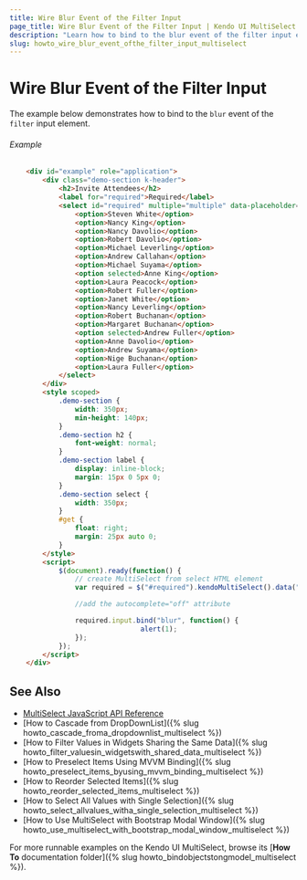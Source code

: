 ```yaml
---
title: Wire Blur Event of the Filter Input
page_title: Wire Blur Event of the Filter Input | Kendo UI MultiSelect
description: "Learn how to bind to the blur event of the filter input element in the Kendo UI MultiSelect widget."
slug: howto_wire_blur_event_ofthe_filtеr_input_multiselect
---
```


# Wire Blur Event of the Filter Input

The example below demonstrates how to bind to the `blur` event of the `filter` input element.

###### Example

```html
    <div id="example" role="application">
        <div class="demo-section k-header">
            <h2>Invite Attendees</h2>
            <label for="required">Required</label>
            <select id="required" multiple="multiple" data-placeholder="Select attendees...">
                <option>Steven White</option>
                <option>Nancy King</option>
                <option>Nancy Davolio</option>
                <option>Robert Davolio</option>
                <option>Michael Leverling</option>
                <option>Andrew Callahan</option>
                <option>Michael Suyama</option>
                <option selected>Anne King</option>
                <option>Laura Peacock</option>
                <option>Robert Fuller</option>
                <option>Janet White</option>
                <option>Nancy Leverling</option>
                <option>Robert Buchanan</option>
                <option>Margaret Buchanan</option>
                <option selected>Andrew Fuller</option>
                <option>Anne Davolio</option>
                <option>Andrew Suyama</option>
                <option>Nige Buchanan</option>
                <option>Laura Fuller</option>
            </select>
        </div>
        <style scoped>
            .demo-section {
                width: 350px;
                min-height: 140px;
            }
            .demo-section h2 {
                font-weight: normal;
            }
            .demo-section label {
                display: inline-block;
                margin: 15px 0 5px 0;
            }
            .demo-section select {
                width: 350px;
            }
            #get {
                float: right;
                margin: 25px auto 0;
            }
        </style>
        <script>
            $(document).ready(function() {
                // create MultiSelect from select HTML element
                var required = $("#required").kendoMultiSelect().data("kendoMultiSelect");

                //add the autocomplete="off" attribute

                required.input.bind("blur", function() {
                                alert(1);
                });
            });
        </script>
    </div>
```

## See Also

* [MultiSelect JavaScript API Reference](/api/javascript/ui/multiselect)
* [How to Cascade from DropDownList]({% slug howto_cascade_froma_dropdownlist_multiselect %})
* [How to Filter Values in Widgets Sharing the Same Data]({% slug howto_filter_valuesin_widgetswith_shared_data_multiselect %})
* [How to Preselect Items Using MVVM Binding]({% slug howto_preselect_items_byusing_mvvm_binding_multiselect %})
* [How to Reorder Selected Items]({% slug howto_reorder_selected_items_multiselect %})
* [How to Select All Values with Single Selection]({% slug howto_select_allvalues_witha_single_selection_multiselect %})
* [How to Use MultiSelect with Bootstrap Modal Window]({% slug howto_use_multiselect_with_bootstrap_modal_window_multiselect %})

For more runnable examples on the Kendo UI MultiSelect, browse its [**How To** documentation folder]({% slug howto_bindobjectstongmodel_multiselect %}).
